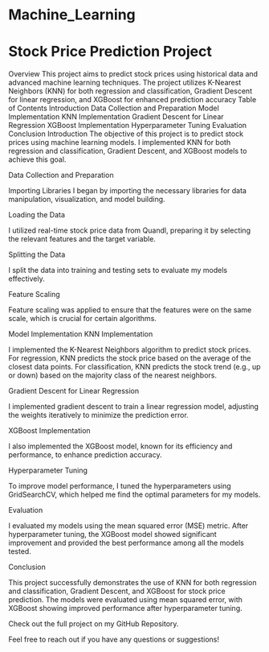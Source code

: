 # Machine_Learning
# Stock Price Prediction Project
 Overview
This project aims to predict stock prices using historical data and advanced machine learning techniques. The project utilizes K-Nearest Neighbors (KNN) for both regression and classification, Gradient Descent for linear regression, and XGBoost for enhanced prediction accuracy
Table of Contents
Introduction
Data Collection and Preparation
Model Implementation
KNN Implementation
Gradient Descent for Linear Regression
XGBoost Implementation
Hyperparameter Tuning
Evaluation
Conclusion
Introduction
The objective of this project is to predict stock prices using machine learning models. I implemented KNN for both regression and classification, Gradient Descent, and XGBoost models to achieve this goal.

Data Collection and Preparation

Importing Libraries
I began by importing the necessary libraries for data manipulation, visualization, and model building.

Loading the Data

I utilized real-time stock price data from Quandl, preparing it by selecting the relevant features and the target variable.

Splitting the Data

I split the data into training and testing sets to evaluate my models effectively.

Feature Scaling

Feature scaling was applied to ensure that the features were on the same scale, which is crucial for certain algorithms.

Model Implementation
KNN Implementation

I implemented the K-Nearest Neighbors algorithm to predict stock prices. For regression, KNN predicts the stock price based on the average of the closest data points. For classification, KNN predicts the stock trend (e.g., up or down) based on the majority class of the nearest neighbors.

Gradient Descent for Linear Regression

I implemented gradient descent to train a linear regression model, adjusting the weights iteratively to minimize the prediction error.

XGBoost Implementation

I also implemented the XGBoost model, known for its efficiency and performance, to enhance prediction accuracy.

Hyperparameter Tuning

To improve model performance, I tuned the hyperparameters using GridSearchCV, which helped me find the optimal parameters for my models.

Evaluation

I evaluated my models using the mean squared error (MSE) metric. After hyperparameter tuning, the XGBoost model showed significant improvement and provided the best performance among all the models tested.

Conclusion

This project successfully demonstrates the use of KNN for both regression and classification, Gradient Descent, and XGBoost for stock price prediction. The models were evaluated using mean squared error, with XGBoost showing improved performance after hyperparameter tuning.

Check out the full project on my GitHub Repository.

Feel free to reach out if you have any questions or suggestions!
